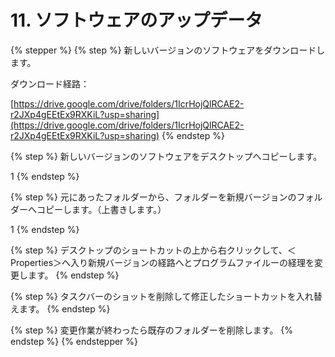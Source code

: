 # 11. ソフトウェアのアップデータ

{% stepper %}
{% step %}
新しいバージョンのソフトウェアをダウンロードします。

ダウンロード経路：

[https://drive.google.com/drive/folders/1IcrHojQlRCAE2-r2JXp4gEEtEx9RXKiL?usp=sharing](https://drive.google.com/drive/folders/1IcrHojQlRCAE2-r2JXp4gEEtEx9RXKiL?usp=sharing)
{% endstep %}

{% step %}
新しいバージョンのソフトウェアをデスクトップへコピーします。

1
{% endstep %}

{% step %}
元にあったフォルダーから、フォルダーを新規バージョンのフォルダーへコピーします。（上書きします。）

1
{% endstep %}

{% step %}
デスクトップのショートカットの上から右クリックして、＜Properties＞へ入り新規バージョンの経路へとプログラムファイルーの経理を変更します。
{% endstep %}

{% step %}
タスクバーのショットを削除して修正したショートカットを入れ替えます。
{% endstep %}

{% step %}
変更作業が終わったら既存のフォルダーを削除します。
{% endstep %}
{% endstepper %}

